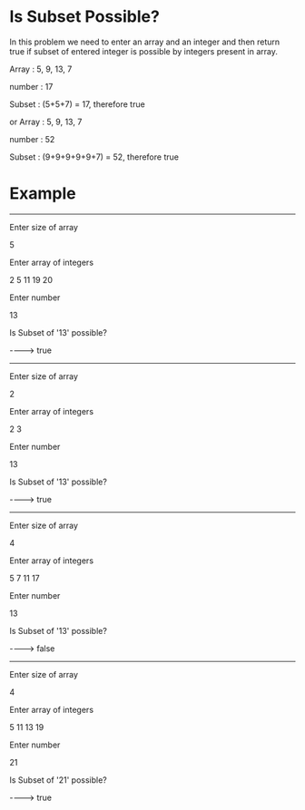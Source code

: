 # Is Subset Possible?

In this problem we need to enter an array and an integer and then return true if subset of entered integer is possible by integers present in array.

Array : 5, 9, 13, 7

number : 17

Subset : (5+5+7) = 17, therefore true

or Array : 5, 9, 13, 7

number : 52

Subset : (9+9+9+9+9+7) = 52, therefore true

# Example 
-----------------------------
Enter size of array

5

Enter array of integers

2 5 11 19 20

Enter number

13


Is Subset of '13' possible?

 ---->  true
 
 --------------------------------------------------------------------------------
 
Enter size of array

2

Enter array of integers

2 3

Enter number

13


Is Subset of '13' possible?

 ---->  true
 
 --------------------------------------------------------------------------------
 
Enter size of array

4

Enter array of integers

5 7 11 17

Enter number

13


Is Subset of '13' possible?

 ---->  false

---------------------------------------------------------------------------------

Enter size of array

4

Enter array of integers

5 11 13 19

Enter number

21


Is Subset of '21' possible?

 ---->  true

